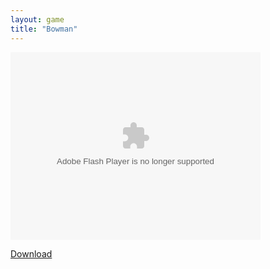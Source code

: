 ```yaml
---
layout: game
title: "Bowman"
---
```


<object width="100" height="100">
    <embed src="bowman.swf" flashvars="" base="" quality="high" allowscriptaccess="always" allowfullscreen="true" wmode="window" width="400" height="300" type="application/x-shockwave-flash" pluginspage="http://www.macromedia.com/go/getflashplayer">
</object>

<br>

<a href="bowman.swf" download class="btn btn-secondary">Download</a>